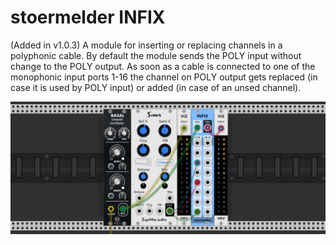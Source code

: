 # stoermelder INFIX

(Added in v1.0.3) A module for inserting or replacing channels in a polyphonic cable. By default the module sends the POLY input without change to the POLY output. As soon as a cable is connected to one of the monophonic input ports 1-16 the channel on POLY output gets replaced (in case it is used by POLY input) or added (in case of an unsed channel).

![INFIX Intro](./Infix-intro.png)